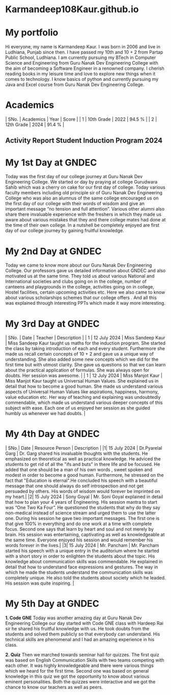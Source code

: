 # Karmandeep108Kaur.github.io

# My portfolio
Hi everyone, my name is Karmandeep Kaur. I was born in 2006 and live in Ludhiana, Punjab since then. I have passed my 10th and 10 + 2 from Partap Public School, Ludhiana. I am currently pursuing my BTech in Computer Science and Engineering from Guru Nanak Dev Engineering College with the aim of becoming a Software Engineer in a renowned company. I cherish reading books in my leisure time and love to explore new things when it comes to technology. I know basics of python and currently pursuing my Java and Excel course from Guru Nanak Dev Engineering College. 

# Academics
| SNo. | Academics | Year | Score |
| 1 | 10th Grade | 2022 | 94.5 % |
| 2 | 12th Grade | 2024 | 91.4 % |

## Activity Report Student Induction Program 2024

# My 1st Day at GNDEC
Today was the first day of our college journey at Guru Nanak Dev Engineering College. We started or day by praying at college Gurudwara Sahib which was a cherry on cake for our first day of college. Today various faculty members including old principle sir of Guru Nanak Dev Engineering College who was also an alumnus of the same college encouraged us on the first day of our college with their words of wisdom and give an important message “no tension and full attention”. Various other alumni also share there invaluable experience with the freshers in which they made us aware about various mistakes that they and there college mates had done at the time of their own college. In a nutshell be completely enjoyed are first day of our college journey by gaining fruitful knowledge.


# My 2nd Day at GNDEC
Today we came to know more about our Guru Nanak Dev Engineering College. Our professors gave us detailed information about GNDEC and also motivated us at the same time. They told us about various National and International societies and clubs going on in the college, number of canteens and playgrounds in the college, activities going on in college, Hostel facilities, certain upcoming activities etc. Here we also came to know about various scholarships schemes that our college offers . And all this was explained through interesting PPTs which made it way more interesting. 

# My 3rd Day at GNDEC

| SNo. | Date | Teacher | Description |
| 1 | 12 July 2024 | Miss Sandeep Kaur | Miss Sandeep Kaur taught us maths for the induction program. She started the class by taking introduction of each and every student. Furthermore she made us recall certain concepts of 10 + 2 and gave us a unique way of understanding. She also added some new concepts which we did for the first time but with utmost clarity. She gave us questions so that we can learn about the practical application of formulas. She was always open for doubts. Her session was awesome. |
| 1 | 12 July 2024 | Miss Manjot Kaur | Miss Manjot Kaur taught us Universal Human Values. She explained us in detail that how to become a good human. She made us understand various aspects of Universal Human Values like aspirations, happiness, harmony, value education etc. Her way of teaching and explaining was undoubtedly commendable, which made us understand various deeper concepts of this subject with ease. Each one of us enjoyed her session as she guided humbly us whenever we had doubts. |  
 
# My 4th Day at GNDEC

| SNo.| Date | Resource Person | Description |
|1| 15 July 2024 | Dr.Pyarelal Garg | Dr. Garg shared his invaluable thoughts with the students. He emphasized on theoretical as well as practical knowledge. He adviced the students to get rid of all the "ifs and buts" in there life and be focused. He added that one should be a man of his own words , sweet spoken and modest in order to become a good human. Furthermore, he stressed on the fact that "Education is eternal".He concluded his speech with a beautiful message that one should always do self introspection and not get persuaded by others. His words of wisdom would forever be imprinted on my heart.|
|2| 15 July 2024 | Sony Goyal | Mr. Soni Goyal explained in detail that how to plan your 4 years of Engineering. His session mantra to start was “One Two Ka Four”. He questioned the students that why do they say non-medical instead of science stream and urged them to use the latter one. During his session he gave two important messages. The first one is that give 100% in everything and do one work at a time with complete focus. Second one says that learn by heart and soul and not merely by brain. His session was entertaining, captivating as well as knowledgeable at the same time. Everyone enjoyed his session and would remember his words forever in the lives.|
|3| 15 July 2024 | Mr. Pancham | Mr. Pancham started his speech with a unique entry in the auditorium where he started with a short story in order to enlighten the students about the topic. His knowledge about communication skills was commendable. He explained in detail that how to understand face expressions and gestures. The way in which he made the students understand the communication skills was completely unique. He also told the students about society which he leaded. His session was quite inspiring. |


# My 5th Day at GNDEC 

**1. Code GNE**
Today was another amazing day at Guru Nanak Dev Engineering College our day started
with Code GNE class with Hardeep Rai sir he shared his fruitful knowledge with us. He took
doubts from the students and solved them publicly so that everybody can understand. His
technical skills are phenomenal and I had an amazing experience in his class.

**2. Quiz**
Then we marched towards seminar hall for quizzes. The first quiz was based on English
Communication Skills with two teams competing with each other. It was highly
knowledgeable and there were various things which we heard for the first time. Second one
was based on general knowledge in this quiz we got the opportunity to know about various
eminent personalities. Both the quizzes were interactive and we got the chance to know our
teachers as well as peers.
